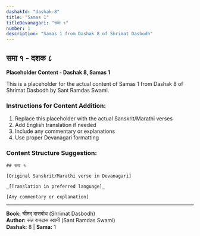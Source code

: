 ```yaml
---
dashakId: "dashak-8"
title: "Samas 1"
titleDevanagari: "समा १"
number: 1
description: "Samas 1 from Dashak 8 of Shrimat Dasbodh"
---
```


## समा १ - दशक ८

<!-- TODO: Add the actual Sanskrit/Marathi content here -->

**Placeholder Content - Dashak 8, Samas 1**

This is a placeholder for the actual content of Samas 1 from Dashak 8 of Shrimat Dasbodh by Sant Ramdas Swami.

### Instructions for Content Addition:
1. Replace this placeholder with the actual Sanskrit/Marathi verses
2. Add English translation if needed
3. Include any commentary or explanations
4. Use proper Devanagari formatting

### Content Structure Suggestion:
```
## समा १

[Original Sanskrit/Marathi verse in Devanagari]

_[Translation in preferred language]_

[Any commentary or explanation]
```

---
**Book:** श्रीमद् दासबोध (Shrimat Dasbodh)  
**Author:** संत रामदास स्वामी (Sant Ramdas Swami)  
**Dashak:** 8 | **Sama:** 1
